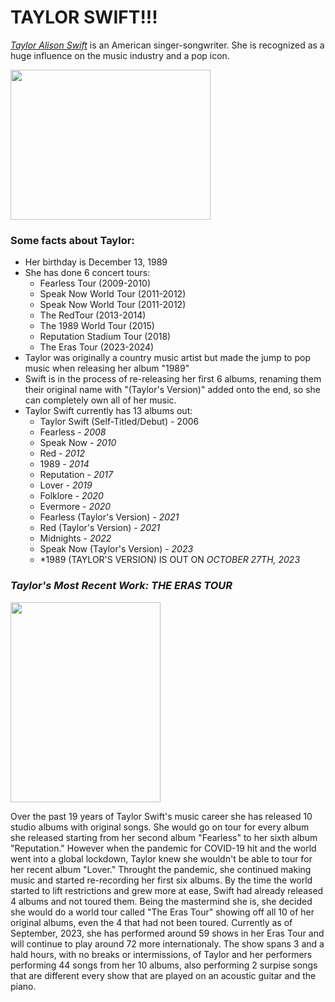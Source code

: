 # **TAYLOR SWIFT!!!**
[*Taylor Alison Swift*](https://www.taylorswift.com/) is an American singer-songwriter. She is recognized as a huge influence on the music industry and a pop icon. 

<img src="https://thenational-the-national-prod.cdn.arcpublishing.com/resizer/ebaqt8bkPMdjsDcBUCpUj12aYWo=/800x0/filters:format(jpg):quality(70):focal(1360x675:1370x685)/cloudfront-eu-central-1.images.arcpublishing.com/thenational/FBNNA3MZSCE36POPRIJIYMIGNE.jpg" width="320" height="240">

### Some facts about Taylor:
+ Her birthday is December 13, 1989
+ She has done 6 concert tours: 
  + Fearless Tour (2009-2010)
  + Speak Now World Tour (2011-2012)
  + Speak Now World Tour (2011-2012)
  + The RedTour (2013-2014)
  + The 1989 World Tour (2015)
  + Reputation Stadium Tour (2018)
  + The Eras Tour (2023-2024)
+ Taylor was originally a country music artist but made the jump to pop music when releasing her album "1989"
+ Swift is in the process of re-releasing her first 6 albums, renaming them their original name with "(Taylor's Version)" added onto the end, so she can completely own all of her music.
+ Taylor Swift currently has 13 albums out:
  + Taylor Swift (Self-Titled/Debut) - 2006
  + Fearless - *2008*
  + Speak Now - *2010*
  + Red - *2012*
  + 1989 - *2014*
  + Reputation - *2017*
  + Lover - *2019*
  + Folklore - *2020*
  + Evermore - *2020*
  + Fearless (Taylor's Version) - *2021*
  + Red (Taylor's Version) - *2021*
  + Midnights - *2022*
  + Speak Now (Taylor's Version) - *2023*
  + *1989 (TAYLOR'S VERSION) IS OUT ON *OCTOBER 27TH, 2023*


### ***Taylor's Most Recent Work: THE ERAS TOUR***

<img src="https://upload.wikimedia.org/wikipedia/en/3/33/The_Eras_Tour_poster.jpg" width="240" height="320">

Over the past 19 years of Taylor Swift's music career she has released 10 studio albums with original songs. She would go on tour for every album she released starting from her second album "Fearless" to her sixth album "Reputation." However when the pandemic for COVID-19 hit and the world went into a global lockdown, Taylor knew she wouldn't be able to tour for her recent album "Lover." Throught the pandemic, she continued making music and started re-recording her first six albums. By the time the world started to lift restrictions and grew more at ease, Swift had already released 4 albums and not toured them. Being the mastermind she is, she decided she would do a world tour called "The Eras Tour" showing off all 10 of her original albums, even the 4 that had not been toured. Currently as of September, 2023, she has performed around 59 shows in her Eras Tour and will continue to play around 72 more internationaly. The show spans 3 and a hald hours, with no breaks or intermissions, of Taylor and her performers performing 44 songs from her 10 albums, also performing 2 surpise songs that are different every show that are played on an acoustic guitar and the piano.
